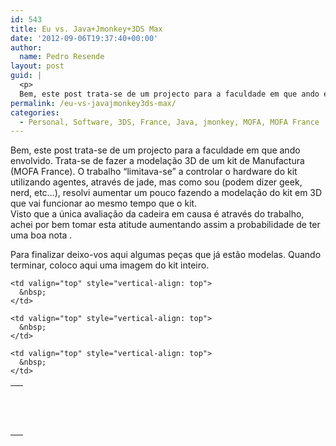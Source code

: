 ```yaml
---
id: 543
title: Eu vs. Java+Jmonkey+3DS Max
date: '2012-09-06T19:37:40+00:00'
author: 
  name: Pedro Resende
layout: post
guid: |
  <p>
  Bem, este post trata-se de um projecto para a faculdade em que ando envolvido. Trata-se de fazer a modelação 3D de um kit de Manufactura (MOFA France). O trabalho “limitava-se” a controlar o hardware do kit utilizando agentes, através de jade, mas com
permalink: /eu-vs-javajmonkey3ds-max/
categories:
  - Personal, Software, 3DS, France, Java, jmonkey, MOFA, MOFA France
---
```

Bem, este post trata-se de um projecto para a faculdade em que ando envolvido. Trata-se de fazer a modelação 3D de um kit de Manufactura (MOFA France). O trabalho “limitava-se” a controlar o hardware do kit utilizando agentes, através de jade, mas como sou (podem dizer geek, nerd, etc…), resolvi aumentar um pouco fazendo a modelação do kit em 3D que vai funcionar ao mesmo tempo que o kit.  
Visto que a única avaliação da cadeira em causa é através do trabalho, achei por bem tomar esta atitude aumentando assim a probabilidade de ter uma boa nota .

Para finalizar deixo-vos aqui algumas peças que já estão modelas. Quando terminar, coloco aqui uma imagem do kit inteiro.

<table class="renderedtable" border="0" cellpadding="2" cellspacing="0" width="100%" style="width: 100%">
  <tr>
    <td valign="top" style="vertical-align: top">
      &nbsp;
    </td>
    
    <td valign="top" style="vertical-align: top">
      &nbsp;
    </td>
  </tr>
  
  <tr class="bglight">
    <td valign="top" style="vertical-align: top">
      &nbsp;
    </td>
    
    <td valign="top" style="vertical-align: top">
      &nbsp;
    </td>
  </tr>
  
  <tr class="bgdark">
    <td valign="top" style="vertical-align: top">
      &nbsp;
    </td>
    
    <td valign="top" style="vertical-align: top">
      &nbsp;
    </td>
  </tr>
</table>